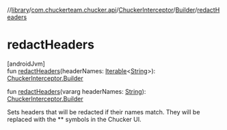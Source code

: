 //[library](../../../../index.md)/[com.chuckerteam.chucker.api](../../index.md)/[ChuckerInterceptor](../index.md)/[Builder](index.md)/[redactHeaders](redact-headers.md)

# redactHeaders

[androidJvm]\
fun [redactHeaders](redact-headers.md)(headerNames: [Iterable](https://kotlinlang.org/api/latest/jvm/stdlib/kotlin.collections/-iterable/index.html)&lt;[String](https://kotlinlang.org/api/latest/jvm/stdlib/kotlin/-string/index.html)&gt;): [ChuckerInterceptor.Builder](index.md)

fun [redactHeaders](redact-headers.md)(vararg headerNames: [String](https://kotlinlang.org/api/latest/jvm/stdlib/kotlin/-string/index.html)): [ChuckerInterceptor.Builder](index.md)

Sets headers that will be redacted if their names match. They will be replaced with the ** symbols in the Chucker UI.
